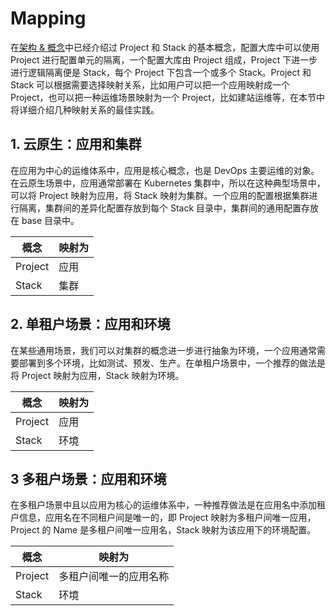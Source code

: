 # Mapping

在[架构 & 概念](/user_docs/concepts/project-stack.md)中已经介绍过 Project 和 Stack 的基本概念，配置大库中可以使用 Project 进行配置单元的隔离，一个配置大库由 Project 组成，Project 下进一步进行逻辑隔离便是 Stack，每个 Project 下包含一个或多个 Stack。Project 和 Stack 可以根据需要选择映射关系，比如用户可以把一个应用映射成一个 Project，也可以把一种运维场景映射为一个 Project，比如建站运维等，在本节中将详细介绍几种映射关系的最佳实践。

## 1. 云原生：应用和集群

在应用为中心的运维体系中，应用是核心概念，也是 DevOps 主要运维的对象。在云原生场景中，应用通常部署在 Kubernetes 集群中，所以在这种典型场景中，可以将 Project 映射为应用，将 Stack 映射为集群。一个应用的配置根据集群进行隔离，集群间的差异化配置存放到每个 Stack 目录中，集群间的通用配置存放在 base 目录中。

| 概念    | 映射为 |
| ------- | ------ |
| Project | 应用   |
| Stack   | 集群   |

## 2. 单租户场景：应用和环境

在某些通用场景，我们可以对集群的概念进一步进行抽象为环境，一个应用通常需要部署到多个环境，比如测试、预发、生产。在单租户场景中，一个推荐的做法是将 Project 映射为应用，Stack 映射为环境。

| 概念    | 映射为 |
| ------- | ------ |
| Project | 应用   |
| Stack   | 环境   |

## 3 多租户场景：应用和环境

在多租户场景中且以应用为核心的运维体系中，一种推荐做法是在应用名中添加租户信息，应用名在不同租户间是唯一的，即 Project 映射为多租户间唯一应用，Project 的 Name 是多租户间唯一应用名，Stack 映射为该应用下的环境配置。

| 概念    | 映射为                 |
| ------- | ---------------------- |
| Project | 多租户间唯一的应用名称 |
| Stack   | 环境                   |
